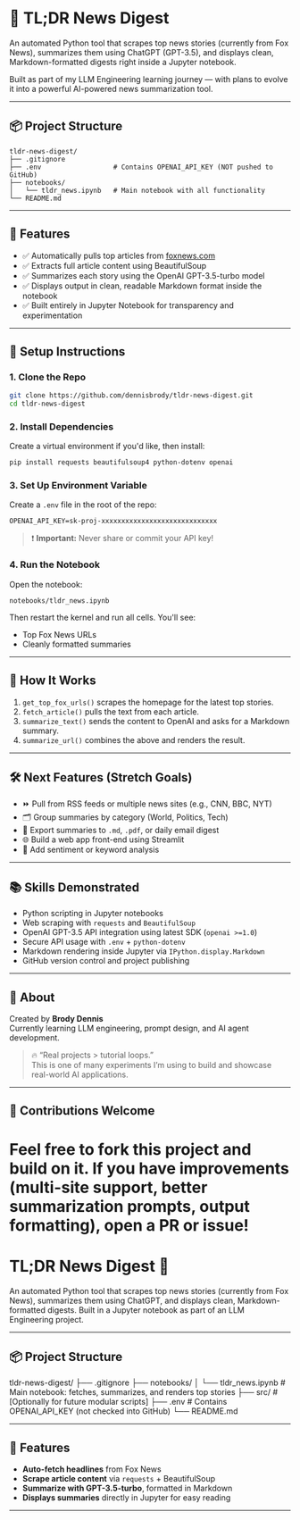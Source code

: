 # 📰 TL;DR News Digest

An automated Python tool that scrapes top news stories (currently from Fox News), summarizes them using ChatGPT (GPT-3.5), and displays clean, Markdown-formatted digests right inside a Jupyter notebook.

Built as part of my LLM Engineering learning journey — with plans to evolve it into a powerful AI-powered news summarization tool.

---

## 📦 Project Structure

```
tldr-news-digest/
├── .gitignore
├── .env                  # Contains OPENAI_API_KEY (NOT pushed to GitHub)
├── notebooks/
│   └── tldr_news.ipynb   # Main notebook with all functionality
└── README.md
```

---

## 🚀 Features

- ✅ Automatically pulls top articles from [foxnews.com](https://www.foxnews.com/)
- ✅ Extracts full article content using BeautifulSoup
- ✅ Summarizes each story using the OpenAI GPT-3.5-turbo model
- ✅ Displays output in clean, readable Markdown format inside the notebook
- ✅ Built entirely in Jupyter Notebook for transparency and experimentation

---

## 🔧 Setup Instructions

### 1. Clone the Repo

```bash
git clone https://github.com/dennisbrody/tldr-news-digest.git
cd tldr-news-digest
```

### 2. Install Dependencies

Create a virtual environment if you'd like, then install:

```bash
pip install requests beautifulsoup4 python-dotenv openai
```

### 3. Set Up Environment Variable

Create a `.env` file in the root of the repo:

```
OPENAI_API_KEY=sk-proj-xxxxxxxxxxxxxxxxxxxxxxxxxxxxx
```

> ❗ **Important:** Never share or commit your API key!

### 4. Run the Notebook

Open the notebook:

```
notebooks/tldr_news.ipynb
```

Then restart the kernel and run all cells. You'll see:
- Top Fox News URLs
- Cleanly formatted summaries

---

## 🧠 How It Works

1. `get_top_fox_urls()` scrapes the homepage for the latest top stories.
2. `fetch_article()` pulls the text from each article.
3. `summarize_text()` sends the content to OpenAI and asks for a Markdown summary.
4. `summarize_url()` combines the above and renders the result.

---

## 🛠️ Next Features (Stretch Goals)

- ⏩ Pull from RSS feeds or multiple news sites (e.g., CNN, BBC, NYT)
- 🗂️ Group summaries by category (World, Politics, Tech)
- 📨 Export summaries to `.md`, `.pdf`, or daily email digest
- 🌐 Build a web app front-end using Streamlit
- 💬 Add sentiment or keyword analysis

---

## 📚 Skills Demonstrated

- Python scripting in Jupyter notebooks
- Web scraping with `requests` and `BeautifulSoup`
- OpenAI GPT-3.5 API integration using latest SDK (`openai >=1.0`)
- Secure API usage with `.env` + `python-dotenv`
- Markdown rendering inside Jupyter via `IPython.display.Markdown`
- GitHub version control and project publishing

---

## 👋 About

Created by **Brody Dennis**  
Currently learning LLM engineering, prompt design, and AI agent development.

> 🔥 “Real projects > tutorial loops.”  
> This is one of many experiments I’m using to build and showcase real-world AI applications.

---

## 🤝 Contributions Welcome

Feel free to fork this project and build on it. If you have improvements (multi-site support, better summarization prompts, output formatting), open a PR or issue!
=======
# TL;DR News Digest 📰

An automated Python tool that scrapes top news stories (currently from Fox News), summarizes them using ChatGPT, and displays clean, Markdown-formatted digests. Built in a Jupyter notebook as part of an LLM Engineering project.

---

## 📦 Project Structure

tldr-news-digest/
├── .gitignore
├── notebooks/
│ └── tldr_news.ipynb # Main notebook: fetches, summarizes, and renders top stories
├── src/ # [Optionally for future modular scripts]
├── .env # Contains OPENAI_API_KEY (not checked into GitHub)
└── README.md

---

## 🚀 Features

- **Auto-fetch headlines** from Fox News
- **Scrape article content** via `requests` + BeautifulSoup  
- **Summarize with GPT-3.5-turbo**, formatted in Markdown  
- **Displays summaries** directly in Jupyter for easy reading

---
